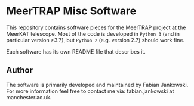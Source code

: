 # MeerTRAP Misc Software #

This repository contains software pieces for the MeerTRAP project at the MeerKAT telescope. Most of the code is developed in `Python 3` (and in particular version >3.7), but `Python 2` (e.g. version 2.7) should work fine.

Each software has its own README file that describes it.

## Author ##

The software is primarily developed and maintained by Fabian Jankowski. For more information feel free to contact me via: fabian.jankowski at manchester.ac.uk.
